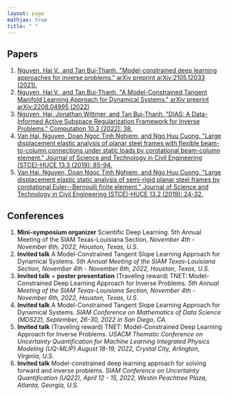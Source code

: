```yaml
---
layout: page
mathjax: true
title: " "
---
```


## Papers
1. [Nguyen, Hai V., and Tan Bui-Thanh. "Model-constrained deep learning approaches for inverse problems." arXiv preprint arXiv:2105.12033 (2021).](https://scholar.google.com/scholar_lookup?arxiv_id=2105.12033)
2. [Nguyen, Hai V., and Tan Bui-Thanh. "A Model-Constrained Tangent Manifold Learning Approach for Dynamical Systems." arXiv preprint arXiv:2208.04995 (2022)](https://scholar.google.com/scholar_lookup?arxiv_id=2208.04995)
3. [Nguyen, Hai, Jonathan Wittmer, and Tan Bui-Thanh. "DIAS: A Data-Informed Active Subspace Regularization Framework for Inverse Problems." Computation 10.3 (2022): 38.](https://scholar.google.com/citations?view_op=view_citation&hl=en&user=mFPXD90AAAAJ&sortby=pubdate&citation_for_view=mFPXD90AAAAJ:p2g8aNsByqUC)
4. [Van Hai, Nguyen, Doan Ngoc Tinh Nghiem, and Ngo Huu Cuong. "Large displacement elastic analysis of planar steel frames with flexible beam-to-column connections under static loads by corotational beam-column element." Journal of Science and Technology in Civil Engineering (STCE)-HUCE 13.3 (2019): 85-94.](https://scholar.google.com/scholar?hl=en&as_sdt=0%2C44&q=Large+displacement+elastic+analysis+of+planar+steel+frames+with+flexible+beam-to-column+connections+under+static+loads+by+corotational+beam-column+element&btnG=)
5. [Van Hai, Nguyen, Doan Ngoc Tinh Nghiem, and Ngo Huu Cuong. "Large displacement elastic static analysis of semi-rigid planar steel frames by corotational Euler--Bernoulli finite element." Journal of Science and Technology in Civil Engineering (STCE)-HUCE 13.2 (2019): 24-32.](https://scholar.google.com/scholar?hl=en&as_sdt=0%2C44&q=Large+displacement+elastic+static+analysis+of+semi-rigid+planar+steel+frames+by+corotational+Euler--Bernoulli+finite+element+Article&btnG=#d=gs_cit&t=1669250308536&u=%2Fscholar%3Fq%3Dinfo%3ASfNH_EKX_LkJ%3Ascholar.google.com%2F%26output%3Dcite%26scirp%3D0%26hl%3Den)

## Conferences
1. **Mini-symposium organizer** Scientific Deep Learning. 5th Annual Meeting of the SIAM Texas-Louisiana Section, *November 4th - November 6th, 2022, Houston, Texas, U.S*.
2. **Invited talk** A Model-Constrained Tangent Slope Learning Approach for Dynamical Systems. *5th Annual Meeting of the SIAM Texas-Louisiana Section, November 4th - November 6th, 2022, Houston, Texas, U.S*.
3. **Invited talk** + **poster presentation** (Traveling reward) TNET: Model-Constrained Deep Learning Approach for Inverse Problems. *5th Annual Meeting of the SIAM Texas-Louisiana Section, November 4th - November 6th, 2022, Houston, Texas, U.S*.
4. **Invited talk** A Model-Constrained Tangent Slope Learning Approach for Dynamical Systems. *SIAM Conference on Mathematics of Data Science (MDS22), September, 26-30, 2022 in San Diego, CA*.
5. **Invited talk** (Traveling reward) TNET: Model-Constrained Deep Learning Approach for Inverse Problems. *USACM Thematic Conference on Uncertainty Quantification for Machine Learning Integrated Physics Modeling (UQ-MLIP) August 18-19, 2022, Crystal City, Arlington, Virginia, U.S*.
6. **Invited talk** Model-constrained deep learning approach for solving forward and inverse problems. *SIAM Conference on Uncertainty Quantification (UQ22), April 12 - 15, 2022, Westin Peachtree Plaza, Atlanta, Georgia, U.S.*

